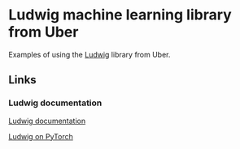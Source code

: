 # Ludwig machine learning library from Uber

Examples of using the [Ludwig][100] library from Uber.

[100]: https://github.com/ludwig-ai/ludwig

## Links

### Ludwig documentation

[Ludwig documentation][900]

[900]: https://ludwig-ai.github.io/ludwig-docs/0.5/

[Ludwig on PyTorch][910]

[910]: https://medium.com/pytorch/ludwig-on-pytorch-1241776417fc
